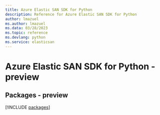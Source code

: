 ```yaml
---
title: Azure Elastic SAN SDK for Python
description: Reference for Azure Elastic SAN SDK for Python
author: lmazuel
ms.author: lmazuel
ms.data: 03/28/2023
ms.topic: reference
ms.devlang: python
ms.service: elasticsan
---
```

# Azure Elastic SAN SDK for Python - preview
## Packages - preview
[!INCLUDE [packages](elastic-san-index.md)]